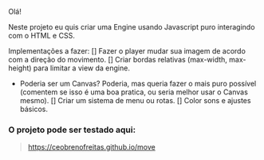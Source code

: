 Olá!

Neste projeto eu quis criar uma Engine usando Javascript puro interagindo com o HTML e CSS.

Implementações a fazer:
[] Fazer o player mudar sua imagem de acordo com a direção do movimento.
[] Criar bordas relativas (max-width, max-height) para limitar a view da engine.
   - Poderia ser um Canvas? Poderia, mas queria fazer o mais puro possível (comentem se isso é uma boa pratica, ou seria melhor usar o Canvas mesmo).
[] Criar um sistema de menu ou rotas.
[] Color sons e ajustes básicos.

### O projeto pode ser testado aqui:
> https://ceobrenofreitas.github.io/move
